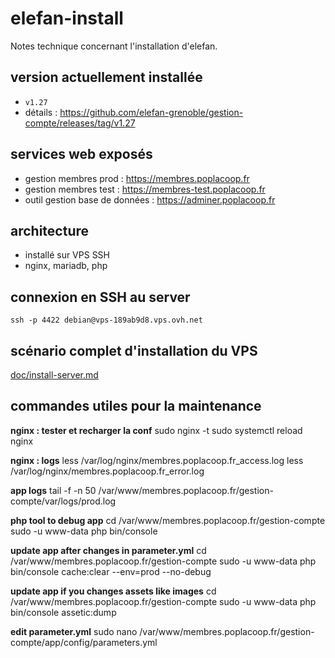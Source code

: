 # elefan-install

Notes technique concernant l'installation d'elefan.

## version actuellement installée

- `v1.27`
- détails : https://github.com/elefan-grenoble/gestion-compte/releases/tag/v1.27

## services web exposés

- gestion membres prod : https://membres.poplacoop.fr
- gestion membres test : https://membres-test.poplacoop.fr
- outil gestion base de données : https://adminer.poplacoop.fr

## architecture

- installé sur VPS SSH
- nginx, mariadb, php

## connexion en SSH au server

`ssh -p 4422 debian@vps-189ab9d8.vps.ovh.net`

## scénario complet d'installation du VPS

[doc/install-server.md](docs/install-server.md)

## commandes utiles pour la maintenance

**nginx : tester et recharger la conf**
sudo nginx -t
sudo systemctl reload nginx

**nginx : logs**
less /var/log/nginx/membres.poplacoop.fr_access.log
less /var/log/nginx/membres.poplacoop.fr_error.log

**app logs**
tail -f -n 50 /var/www/membres.poplacoop.fr/gestion-compte/var/logs/prod.log

**php tool to debug app**
cd /var/www/membres.poplacoop.fr/gestion-compte
sudo -u www-data php bin/console

**update app after changes in parameter.yml**
cd /var/www/membres.poplacoop.fr/gestion-compte
sudo -u www-data php bin/console cache:clear --env=prod --no-debug

**update app if you changes assets like images**
cd /var/www/membres.poplacoop.fr/gestion-compte
sudo -u www-data php bin/console assetic:dump

**edit parameter.yml**
sudo nano /var/www/membres.poplacoop.fr/gestion-compte/app/config/parameters.yml

